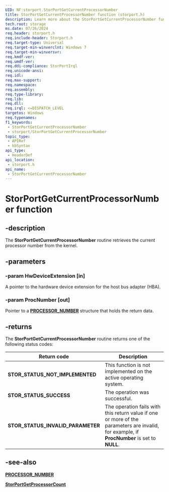 ```yaml
---
UID: NF:storport.StorPortGetCurrentProcessorNumber
title: StorPortGetCurrentProcessorNumber function (storport.h)
description: Learn more about the StorPortGetCurrentProcessorNumber function.
tech.root: storage
ms.date: 07/26/2024
req.header: storport.h
req.include-header: Storport.h
req.target-type: Universal
req.target-min-winverclnt: Windows 7
req.target-min-winversvr: 
req.kmdf-ver: 
req.umdf-ver: 
req.ddi-compliance: StorPortIrql
req.unicode-ansi: 
req.idl: 
req.max-support: 
req.namespace: 
req.assembly: 
req.type-library: 
req.lib: 
req.dll: 
req.irql: <=DISPATCH_LEVEL
targetos: Windows
req.typenames: 
f1_keywords:
 - StorPortGetCurrentProcessorNumber
 - storport/StorPortGetCurrentProcessorNumber
topic_type:
 - APIRef
 - kbSyntax
api_type:
 - HeaderDef
api_location:
 - storport.h
api_name:
 - StorPortGetCurrentProcessorNumber
---
```


# StorPortGetCurrentProcessorNumber function

## -description

The **StorPortGetCurrentProcessorNumber** routine retrieves the current processor number from the kernel.

## -parameters

### -param HwDeviceExtension [in]

A pointer to the hardware device extension for the host bus adapter (HBA).

### -param ProcNumber [out]

Pointer to a [**PROCESSOR_NUMBER**](../miniport/ns-miniport-_processor_number.md) structure that holds the return data.

## -returns

The **StorPortGetCurrentProcessorNumber** routine returns one of the following status codes:

| Return code | Description |
| ----------- | ----------- |
| **STOR_STATUS_NOT_IMPLEMENTED** | This function is not implemented on the active operating system.                                 |
| **STOR_STATUS_SUCCESS**         | The operation was successful.                                                                   |
| **STOR_STATUS_INVALID_PARAMETER** | The operation fails with this return value if one or more of the parameters are invalid, for example, if **ProcNumber** is set to **NULL**. |

## -see-also

[**PROCESSOR_NUMBER**](../miniport/ns-miniport-_processor_number.md)

[**StorPortGetProcessorCount**](nf-storport-storportgetprocessorcount.md)

